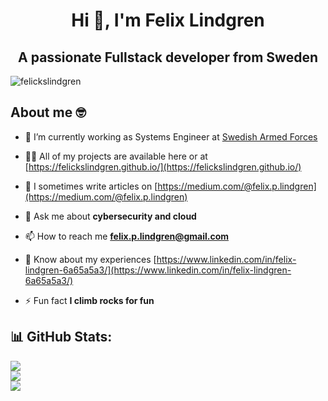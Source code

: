 <h1 align="center">Hi 👋, I'm Felix Lindgren</h1>
<h2 align="center">A passionate Fullstack developer from Sweden</h2>

<p align="left"> <img src="https://komarev.com/ghpvc/?username=felickslindgren&label=Profile%20views&color=0e75b6&style=flat" alt="felickslindgren" /> </p>


## About me 🤓
- 🔭 I’m currently working as Systems Engineer at [Swedish Armed Forces](https://www.forsvarsmakten.se/en/)

- 👨‍💻 All of my projects are available here or at [https://felickslindgren.github.io/](https://felickslindgren.github.io/)

- 📝 I sometimes write articles on [https://medium.com/@felix.p.lindgren](https://medium.com/@felix.p.lindgren)

- 💬 Ask me about **cybersecurity and cloud**

- 📫 How to reach me **felix.p.lindgren@gmail.com**

- 📄 Know about my experiences [https://www.linkedin.com/in/felix-lindgren-6a65a5a3/](https://www.linkedin.com/in/felix-lindgren-6a65a5a3/)

- ⚡ Fun fact **I climb rocks for fun**

## 📊 GitHub Stats:
![](https://github-readme-stats.vercel.app/api?username=felicksLindgren&theme=dark&hide_border=false&include_all_commits=true&count_private=true)<br/>
![](https://github-readme-streak-stats.herokuapp.com/?user=felicksLindgren&theme=dark&hide_border=false)<br/>
![](https://github-readme-stats.vercel.app/api/top-langs/?username=felicksLindgren&theme=dark&hide_border=false&include_all_commits=true&count_private=true&layout=compact)

